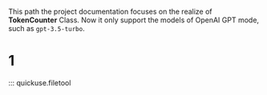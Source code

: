 This path the project documentation focuses on the realize of **TokenCounter** Class.
Now it only support the models of OpenAI GPT mode, such as `gpt-3.5-turbo`.

# 1
::: quickuse.filetool


